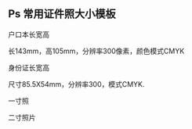 ## Ps 常用证件照大小模板
户口本长宽高

长143mm，高105mm，分辨率300像素，颜色模式CMYK

身份证长宽高

尺寸85.5X54mm，分辨率300，模式CMYK.

一寸照

二寸照片

